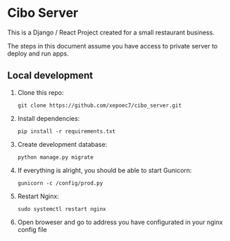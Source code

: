 # Cibo Server

This is a Django / React Project created for a small restaurant business.

The steps in this document assume you have access to private server to deploy and run apps.

## Local development

1. Clone this repo:

    `git clone https://github.com/xepoec7/cibo_server.git`

2. Install dependencies:

    `pip install -r requirements.txt`

3. Create development database:

    `python manage.py migrate`

4. If everything is alright, you should be able to start Gunicorn:

    `gunicorn -c /config/prod.py`

5. Restart Nginx:

    `sudo systemctl restart nginx`

6. Open broweser and go to address you have configurated in your nginx config file




